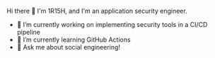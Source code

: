 Hi there 👋
I'm 1R15H, and I'm an application security engineer. 

- 🔭 I’m currently working on implementing security tools in a CI/CD pipeline
- 🌱 I’m currently learning GitHub Actions
- 💬 Ask me about social engineering! 
